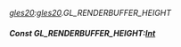 _[gles20](../../modules/gles20/gles20-module.md):[gles20](../../modules/gles20/gles20-module.md).GL\_RENDERBUFFER\_HEIGHT_
##### Const GL\_RENDERBUFFER\_HEIGHT:[Int](../../modules/wonkey/wonkey-types-int.md)
